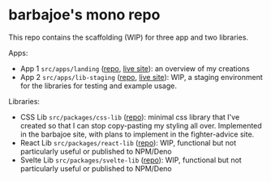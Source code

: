 # barbajoe's mono repo

This repo contains the scaffolding (WIP) for three app and two libraries.

Apps:

- App 1 `src/apps/landing` ([repo](https://github.com/Barbacoa08/barbajoe/tree/main/src/apps/landing), [live site](https://barbajoe.tech/)): an overview of my creations
- App 2 `src/apps/lib-staging` ([repo](https://github.com/Barbacoa08/barbajoe/tree/main/src/apps/lib-staging), [live site](https://lib-staging.barbajoe.tech/)): WIP, a staging environment for the libraries for testing and example usage.

Libraries:

- CSS Lib `src/packages/css-lib` ([repo](https://github.com/Barbacoa08/barbajoe/tree/main/src/packages/css-lib)): minimal css library that I've created so that I can stop copy-pasting my styling all over. Implemented in the barbajoe site, with plans to implement in the fighter-advice site.
- React Lib `src/packages/react-lib` ([repo](https://github.com/Barbacoa08/barbajoe/tree/main/src/packages/react-lib)): WIP, functional but not particularly useful or published to NPM/Deno
- Svelte Lib `src/packages/svelte-lib` ([repo](https://github.com/Barbacoa08/barbajoe/tree/main/src/packages/svelte-lib)): WIP, functional but not particularly useful or published to NPM/Deno
